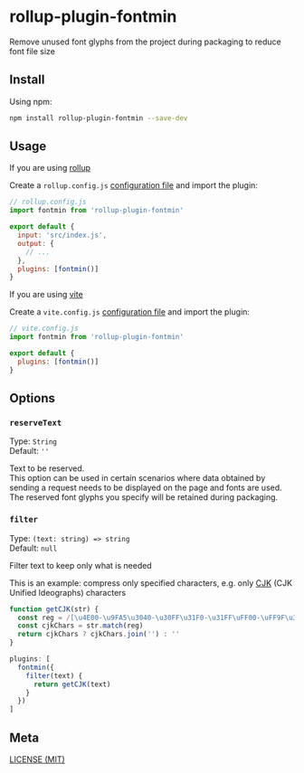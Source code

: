 # rollup-plugin-fontmin

Remove unused font glyphs from the project during packaging to reduce font file size

## Install

Using npm:

```bash
npm install rollup-plugin-fontmin --save-dev
```

## Usage

If you are using [rollup](https://www.rollupjs.org)

Create a `rollup.config.js` [configuration file](https://www.rollupjs.org/guide/en/#configuration-files) and import the plugin:

```js
// rollup.config.js
import fontmin from 'rollup-plugin-fontmin'

export default {
  input: 'src/index.js',
  output: {
    // ...
  },
  plugins: [fontmin()]
}
```

If you are using [vite](https://vitejs.dev)

Create a `vite.config.js` [configuration file](https://vitejs.dev/config/) and import the plugin:

```js
// vite.config.js
import fontmin from 'rollup-plugin-fontmin'

export default {
  plugins: [fontmin()]
}
```

## Options

### `reserveText`

Type: `String`<br>
Default: `''`

Text to be reserved.<br>
This option can be used in certain scenarios where data obtained by sending a request needs to be displayed on the page and fonts are used.<br>
The reserved font glyphs you specify will be retained during packaging.

### `filter`

Type: `(text: string) => string`<br>
Default: `null`

Filter text to keep only what is needed

This is an example: compress only specified characters, e.g. only [CJK](https://wikipedia.org/wiki/CJK_characters) (CJK Unified Ideographs) characters

```js
function getCJK(str) {
  const reg = /[\u4E00-\u9FA5\u3040-\u30FF\u31F0-\u31FF\uFF00-\uFF9F\u3000-\u303F\uFF01-\uFF0F\uFF1A-\uFF20\uFF3B-\uFF40\uFF5B-\uFF60\uFFE0-\uFFE6]/g
  const cjkChars = str.match(reg)
  return cjkChars ? cjkChars.join('') : ''
}

plugins: [
  fontmin({
    filter(text) {
      return getCJK(text)
    }
  })
]
```

## Meta

[LICENSE (MIT)](/LICENSE)
